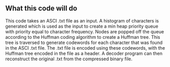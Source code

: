## What this code will do

This code takes an ASCI .txt file as an input. A histogram of characters is generated which is used as the input to create a min heap priority queue with priority
equal to character frequency. Nodes are popped off the queue according to the Huffman coding algorithm to create a Huffman tree. This tree is traversed to generate 
codewords for each character that was found in the ASCI .txt file. The .txt file is encoded using these codewords, with the Huffman tree encoded in the file as a header. 
A decoder program can then reconstruct the original .txt from the compressed binary file.

